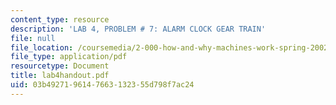```yaml
---
content_type: resource
description: 'LAB 4, PROBLEM # 7: ALARM CLOCK GEAR TRAIN'
file: null
file_location: /coursemedia/2-000-how-and-why-machines-work-spring-2002/03b4927196147663132355d798f7ac24_lab4handout.pdf
file_type: application/pdf
resourcetype: Document
title: lab4handout.pdf
uid: 03b49271-9614-7663-1323-55d798f7ac24
---
```

